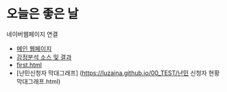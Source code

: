 # 오늘은 좋은 날

네이버웹페이지 연결

* [메인 웹페이지](https://luzaina.github.io/00_TEST/)
* [감정분석 소스 및 결과](https://luzaina.github.io/00_TEST/난민유튜브댓글분석-샘플1.html)
* [first.html](https://luzaina.github.io/00_TEST/first.html)
* [난민신청자 막대그래프] (https://luzaina.github.io/00_TEST/난민 신청자 현황 막대그래프.html)
